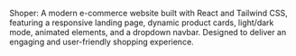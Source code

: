 Shoper: A modern e-commerce website built with React and Tailwind CSS, featuring a responsive landing page, dynamic product cards, light/dark mode, animated elements, and a dropdown navbar. Designed to deliver an engaging and user-friendly shopping experience.


